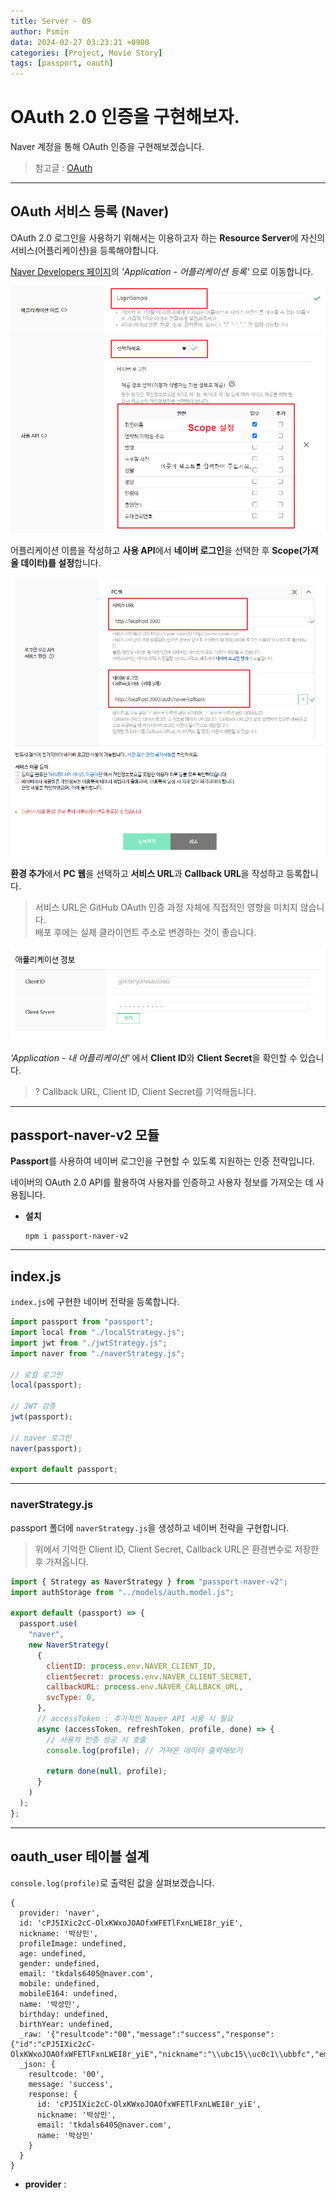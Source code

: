 ```yaml
---
title: Server - 09
author: Psmin
data: 2024-02-27 03:23:21 +0900
categories: [Project, Movie Story]
tags: [passport, oauth]
---
```


# OAuth 2.0 인증을 구현해보자.

Naver 계정을 통해 OAuth 인증을 구현해보겠습니다.

> 참고글 : [OAuth](https://psmin1994.github.io/posts/oauth/)

---

## OAuth 서비스 등록 (Naver)

OAuth 2.0 로그인을 사용하기 위해서는 이용하고자 하는 **Resource Server**에 자신의 서비스(어플리케이션)을 등록해야합니다.

[Naver Developers 페이지](https://developers.naver.com/main/)의 _'Application - 어플리케이션 등록'_ 으로 이동합니다.

![naver-oauth-01](/assets/img/naver-oauth-01.png)

어플리케이션 이름을 작성하고 **사용 API**에서 **네이버 로그인**을 선택한 후 **Scope(가져올 데이터)를 설정**합니다.

![naver-oauth-02](/assets/img/naver-oauth-02.png)

**환경 추가**에서 **PC 웹**을 선택하고 **서비스 URL**과 **Callback URL**을 작성하고 등록합니다.

> 서비스 URL은 GitHub OAuth 인증 과정 자체에 직접적인 영향을 미치지 않습니다.  
> 배포 후에는 실제 클라이언트 주소로 변경하는 것이 좋습니다.

![naver-oauth-03](/assets/img/naver-oauth-03.png)

_'Application - 내 어플리케이션'_ 에서 **Client ID**와 **Client Secret**을 확인할 수 있습니다.

> ? Callback URL, Client ID, Client Secret를 기억해둡니다.

---

## passport-naver-v2 모듈

**Passport**를 사용하여 네이버 로그인을 구현할 수 있도록 지원하는 인증 전략입니다.

네이버의 OAuth 2.0 API를 활용하여 사용자를 인증하고 사용자 정보를 가져오는 데 사용됩니다.

- **설치**

  ```
  npm i passport-naver-v2
  ```

---

## index.js

`index.js`에 구현한 네이버 전략을 등록합니다.

```js
import passport from "passport";
import local from "./localStrategy.js";
import jwt from "./jwtStrategy.js";
import naver from "./naverStrategy.js";

// 로컬 로그인
local(passport);

// JWT 검증
jwt(passport);

// naver 로그인
naver(passport);

export default passport;
```

---

### naverStrategy.js

passport 폴더에 `naverStrategy.js`을 생성하고 네이버 전략을 구현합니다.

> 위에서 기억한 Client ID, Client Secret, Callback URL은 환경변수로 저장한 후 가져옵니다.

```js
import { Strategy as NaverStrategy } from "passport-naver-v2";
import authStorage from "../models/auth.model.js";

export default (passport) => {
  passport.use(
    "naver",
    new NaverStrategy(
      {
        clientID: process.env.NAVER_CLIENT_ID,
        clientSecret: process.env.NAVER_CLIENT_SECRET,
        callbackURL: process.env.NAVER_CALLBACK_URL,
        svcType: 0,
      },
      // accessToken : 추가적인 Naver API 사용 시 필요
      async (accessToken, refreshToken, profile, done) => {
        // 사용자 인증 성공 시 호출
        console.log(profile); // 가져온 데이터 출력해보기

        return done(null, profile);
      }
    )
  );
};
```

---

## oauth_user 테이블 설계

`console.log(profile)`로 출력된 값을 살펴보겠습니다.

```
{
  provider: 'naver',
  id: 'cPJ5IXic2cC-OlxKWxoJOAOfxWFETlFxnLWEI8r_yiE',
  nickname: '박상민',
  profileImage: undefined,
  age: undefined,
  gender: undefined,
  email: 'tkdals6405@naver.com',
  mobile: undefined,
  mobileE164: undefined,
  name: '박상민',
  birthday: undefined,
  birthYear: undefined,
  _raw: '{"resultcode":"00","message":"success","response":{"id":"cPJ5IXic2cC-OlxKWxoJOAOfxWFETlFxnLWEI8r_yiE","nickname":"\\ubc15\\uc0c1\\ubbfc","email":"tkdals6405@naver.com","name":"\\ubc15\\uc0c1\\ubbfc"}}',
  _json: {
    resultcode: '00',
    message: 'success',
    response: {
      id: 'cPJ5IXic2cC-OlxKWxoJOAOfxWFETlFxnLWEI8r_yiE',
      nickname: '박상민',
      email: 'tkdals6405@naver.com',
      name: '박상민'
    }
  }
}
```

- **provider** :
